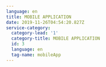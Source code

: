 ```yaml
---
language: en
title: MOBILE APPLICATION
date: 2019-11-26T04:54:20.827Z
service-category:
  category-lead: '1'
  category-title: MOBILE APPLICATION
  id: 3
  language: en
  tag-name: mobileApp
---
```


